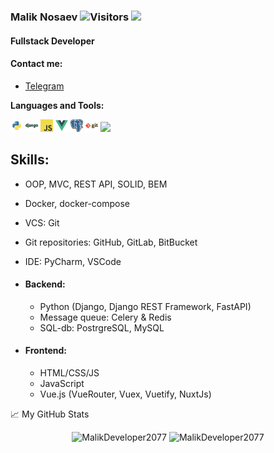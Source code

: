 ### Malik Nosaev ![Visitors](https://visitor-badge.glitch.me/badge?page_id=gost3228) <img src="https://media.giphy.com/media/hvRJCLFzcasrR4ia7z/giphy.gif" width="25px">
#### Fullstack Developer

#### Contact me: 
  + [Telegram](https://t.me/darklight2456)
<p></p>

**Languages and Tools:**  

<code><img height="20" src="https://raw.githubusercontent.com/github/explore/80688e429a7d4ef2fca1e82350fe8e3517d3494d/topics/python/python.png"></code>
<code><img height="20" src="https://raw.githubusercontent.com/github/explore/80688e429a7d4ef2fca1e82350fe8e3517d3494d/topics/django/django.png"></code>
<code><img height="20" src="https://raw.githubusercontent.com/github/explore/80688e429a7d4ef2fca1e82350fe8e3517d3494d/topics/javascript/javascript.png"></code>
<code><img height="20" src="https://raw.githubusercontent.com/github/explore/80688e429a7d4ef2fca1e82350fe8e3517d3494d/topics/vue/vue.png"></code>
<code><img height="20" src="https://raw.githubusercontent.com/github/explore/80688e429a7d4ef2fca1e82350fe8e3517d3494d/topics/postgresql/postgresql.png"></code>
<code><img height="20" src="https://raw.githubusercontent.com/github/explore/80688e429a7d4ef2fca1e82350fe8e3517d3494d/topics/git/git.png"></code>
<code><img height="20" src="https://styles.redditmedia.com/t5_22y58b/styles/communityIcon_r5ax236rfw961.png"></code>

Skills:
---
  + OOP, MVC, REST API, SOLID, BEM
  + Docker, docker-compose
  + VCS: Git
  + Git repositories: GitHub, GitLab, BitBucket
  + IDE: PyCharm, VSCode

 
  + #### Backend:

    + Python (Django, Django REST Framework, FastAPI)
    + Message queue: Celery & Redis
    + SQL-db: PostrgreSQL, MySQL


  + #### Frontend:

    + HTML/CSS/JS
    + JavaScript
    + Vue.js (VueRouter, Vuex, Vuetify, NuxtJs)
  

📈 My GitHub Stats

<p align="center"> <img src="https://github-readme-stats.vercel.app/api?username=MalikDeveloper2077&show_icons=true&theme=gotham" alt="MalikDeveloper2077" /> <img src="https://github-readme-stats.vercel.app/api/top-langs/?username=MalikDeveloper2077&count_private=false&hide=tsql&langs_count=7&theme=gotham&layout=compact" alt="MalikDeveloper2077" /></p>
